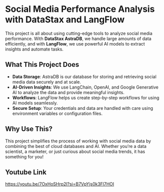 # Social Media Performance Analysis with DataStax and LangFlow

This project is all about using cutting-edge tools to analyze social media performance. With **DataStax AstraDB**, we handle large amounts of data efficiently, and with **LangFlow**, we use powerful AI models to extract insights and automate tasks.

## What This Project Does
- **Data Storage**: AstraDB is our database for storing and retrieving social media data securely and at scale.
- **AI-Driven Insights**: We use LangChain, OpenAI, and Google Generative AI to analyze the data and provide meaningful insights.
- **Workflows**: LangFlow helps us create step-by-step workflows for using AI models seamlessly.
- **Secure Setup**: Your credentials and data are handled with care using environment variables or configuration files.

## Why Use This?
This project simplifies the process of working with social media data by combining the best of cloud databases and AI. Whether you’re a data scientist, a marketer, or just curious about social media trends, it has something for you!

## Youtube Link
https://youtu.be/7OxHoSHrp2I?si=B7VpYjs0k3Fl7HOI
